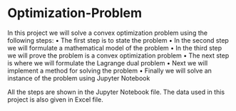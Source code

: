 # Optimization-Problem

In this project we will solve a convex optimization problem using the following steps:
• The first step is to state the problem 
• In the second step we will formulate a mathematical model of the problem
• In the third step we will prove the problem is a convex optimization problem
• The next step is where we will formulate the Lagrange dual problem
• Next we will implement a method for solving the problem
• Finally we will solve an instance of the problem using Jupyter Notebook

All the steps are shown in the Jupyter Notebook file. The data used in this project is also given in Excel file.